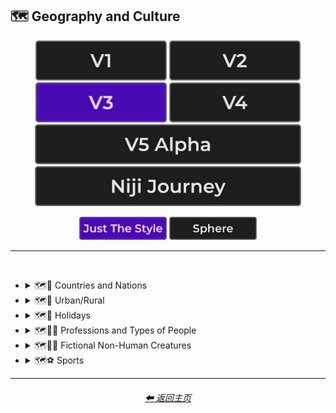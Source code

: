 <h2>🗺 Geography and Culture</h2>

<div align="center">

[<img src="/Images/Repo_Parts/Buttons/Version_Buttons/button_version_V1_inactive.webp?raw=true" alt="MidJourney V1" height="64" />](/Pages/MJ_V1/Style_Pages/Sphere/Geography_and_Culture.md)
[<img src="/Images/Repo_Parts/Buttons/Version_Buttons/button_version_V2_inactive.webp?raw=true" alt="MidJourney V2" height="64" />](/Pages/MJ_V2/Style_Pages/Sphere/Geography_and_Culture.md)
[<img src="/Images/Repo_Parts/Buttons/Version_Buttons/button_version_V3_active.webp?raw=true" alt="MidJourney V3" height="64" />](/Pages/MJ_V3/Style_Pages/Just_The_Style/Geography_and_Culture.md)
[<img src="/Images/Repo_Parts/Buttons/Version_Buttons/button_version_V4_inactive.webp?raw=true" alt="MidJourney V4" height="64" />](/Pages/MJ_V4/Style_Pages/Just_The_Style/Geography_and_Culture.md)
<br>
[<img src="/Images/Repo_Parts/Buttons/Version_Buttons/button_version_V5_Alpha_inactive_half.webp?raw=true" alt="MidJourney V5" height="64" />](/Pages/MJ_V5/Style_Pages/Just_The_Style/Geography_and_Culture.md)
[<img src="/Images/Repo_Parts/Buttons/Version_Buttons/button_version_niji_inactive_half.webp?raw=true" alt="Niji Journey" height="64" />](/Pages/Niji_Journey/Style_Pages/Geography_and_Culture.md)

[<img src="/Images/Repo_Parts/Buttons/Image_Type_Buttons/button_just_the_style_active.webp?raw=true" alt="Just The Style" width="140.5" />](/Pages/MJ_V3/Style_Pages/Just_The_Style/Geography_and_Culture.md)
[<img src="/Images/Repo_Parts/Buttons/Image_Type_Buttons/button_sphere_inactive.webp?raw=true" alt="Sphere" width="140.5" />](/Pages/MJ_V3/Style_Pages/Sphere/Geography_and_Culture.md)

</div>

<hr>
<br>


- <details><summary>🗺🎌 Countries and Nations</summary><p><div align="center">

	| Country | Nation |
	| :-: | :-: |
	| <img src="/Images/MJ_V3/MidJourney_Styles/Wave_13/Country.webp?raw=true" width="256" /> | <img src="/Images/MJ_V3/MidJourney_Styles/Wave_13/Nation.webp?raw=true" width="256" /> |
	
	<br>

	| American-Style | American Realism |
	| :-: | :-: |
	| <img src="/Images/MJ_V3/MidJourney_Styles/American-Style.webp?raw=true" width="256" /> | <img src="/Images/MJ_V3/MidJourney_Styles/American_Realism.webp?raw=true" width="256" /> |

	<br>

	| Canadian-Style | Canadian Realism |
	| :-: | :-: |
	| <img src="/Images/MJ_V3/MidJourney_Styles/Canadian-Style.webp?raw=true" width="256" /> | <img src="/Images/MJ_V3/MidJourney_Styles/Canadian_Realism.webp?raw=true" width="256" /> |

	<br>

	| Europunk |
	| :-: |
	| <img src="/Images/MJ_V3/MidJourney_Styles/Wave_10/Europunk.webp?raw=true" width="256" /> |

	<br>

	| Brazilian-Style | Brazilian Realism |
	| :-: | :-: |
	| <img src="/Images/MJ_V3/MidJourney_Styles/Brazilian-Style.webp?raw=true" width="256" /> | <img src="/Images/MJ_V3/MidJourney_Styles/Brazilian_Realism.webp?raw=true" width="256" /> |

	<br>

	| Incan | Tiwanaku |
	| :-: | :-: |
	| <img src="/Images/MJ_V3/MidJourney_Styles/Wave_14/Incan.webp?raw=true" width="256" /> | <img src="/Images/MJ_V3/MidJourney_Styles/Wave_14/Tiwanaku.webp?raw=true" width="256" /> |
	
	<br>

	| Mexican-Style | Mexican Realism |
	| :-: | :-: |
	| <img src="/Images/MJ_V3/MidJourney_Styles/Mexican-Style.webp?raw=true" width="256" /> | <img src="/Images/MJ_V3/MidJourney_Styles/Mexican_Realism.webp?raw=true" width="256" /> |

	<br>

	| African-Style | African Realism |
	| :-: | :-: |
	| <img src="/Images/MJ_V3/MidJourney_Styles/African-Style.webp?raw=true" width="256" /> | <img src="/Images/MJ_V3/MidJourney_Styles/African_Realism.webp?raw=true" width="256" /> |

	<br>

	| Mali | Benin |
	| :-: | :-: |
	| <img src="/Images/MJ_V3/MidJourney_Styles/Wave_14/Mali.webp?raw=true" width="256" /> | <img src="/Images/MJ_V3/MidJourney_Styles/Wave_14/Benin.webp?raw=true" width="256" /> |
	
	<br>

	| Australian-Style | Australian Realism |
	| :-: | :-: |
	| <img src="/Images/MJ_V3/MidJourney_Styles/Australian-Style.webp?raw=true" width="256" /> | <img src="/Images/MJ_V3/MidJourney_Styles/Australian_Realism.webp?raw=true" width="256" /> |

	<br>

	| Spanish-Style | Spanish Realism |
	| :-: | :-: |
	| <img src="/Images/MJ_V3/MidJourney_Styles/Spanish-Style.webp?raw=true" width="256" /> | <img src="/Images/MJ_V3/MidJourney_Styles/Spanish_Realism.webp?raw=true" width="256" /> |

	<br>

	| French-Style | French Realism |
	| :-: | :-: |
	| <img src="/Images/MJ_V3/MidJourney_Styles/French-Style.webp?raw=true" width="256" /> | <img src="/Images/MJ_V3/MidJourney_Styles/French_Realism.webp?raw=true" width="256" /> |

	<br>

	| Italian-Style | Italian Realism |
	| :-: | :-: |
	| <img src="/Images/MJ_V3/MidJourney_Styles/Italian-Style.webp?raw=true" width="256" /> | <img src="/Images/MJ_V3/MidJourney_Styles/Italian_Realism.webp?raw=true" width="256" /> |

	<br>

	| Turkish-Style | Turkish Realism |
	| :-: | :-: |
	| <img src="/Images/MJ_V3/MidJourney_Styles/Turkish-Style.webp?raw=true" width="256" /> | <img src="/Images/MJ_V3/MidJourney_Styles/Turkish_Realism.webp?raw=true" width="256" /> |

	<br>

	| British-Style | British Realism |
	| :-: | :-: |
	| <img src="/Images/MJ_V3/MidJourney_Styles/British-Style.webp?raw=true" width="256" /> | <img src="/Images/MJ_V3/MidJourney_Styles/British_Realism.webp?raw=true" width="256" /> |

	<br>

	| German-Style | German Realism | German Romanticism |
	| :-: | :-: | :-: |
	| <img src="/Images/MJ_V3/MidJourney_Styles/German-Style.webp?raw=true" width="256" /> | <img src="/Images/MJ_V3/MidJourney_Styles/German_Realism.webp?raw=true" width="256" /> | <img src="/Images/MJ_V3/MidJourney_Styles/German_Romanticism.webp?raw=true" width="256" /> |

	<br>

	| Greek-Style | Greek Realism | Greek Icon |
	| :-: | :-: | :-: |
	| <img src="/Images/MJ_V3/MidJourney_Styles/Greek-Style.webp?raw=true" width="256" /> | <img src="/Images/MJ_V3/MidJourney_Styles/Greek_Realism.webp?raw=true" width="256" /> | <img src="/Images/MJ_V3/MidJourney_Styles/Wave_12/Greek_Icon.webp?raw=true" width="256" /> |

	<br>

	| Greek Mythology | Greek God | Greek Goddess |
	| :-: | :-: | :-: |
	| <img src="/Images/MJ_V3/MidJourney_Styles/Wave_12/Greek_Mythology.webp?raw=true" width="256" /> | <img src="/Images/MJ_V3/MidJourney_Styles/Wave_12/Greek_God.webp?raw=true" width="256" /> | <img src="/Images/MJ_V3/MidJourney_Styles/Wave_12/Greek_Goddess.webp?raw=true" width="256" /> |
	
	<br>

	| Polish-Style | Polish Realism |
	| :-: | :-: |
	| <img src="/Images/MJ_V3/MidJourney_Styles/Polish-Style.webp?raw=true" width="256" /> | <img src="/Images/MJ_V3/MidJourney_Styles/Polish_Realism.webp?raw=true" width="256" /> |

	<br>

	| Hungarian-Style | Hungarian Realism |
	| :-: | :-: |
	| <img src="/Images/MJ_V3/MidJourney_Styles/Hungarian-Style.webp?raw=true" width="256" /> | <img src="/Images/MJ_V3/MidJourney_Styles/Hungarian_Realism.webp?raw=true" width="256" /> |

	<br>

	| Swiss-Style | Swiss Realism |
	| :-: | :-: |
	| <img src="/Images/MJ_V3/MidJourney_Styles/Swiss-Style.webp?raw=true" width="256" /> | <img src="/Images/MJ_V3/MidJourney_Styles/Swiss_Realism.webp?raw=true" width="256" /> |

	<br>

	| Swedish-Style | Swedish Realism |
	| :-: | :-: |
	| <img src="/Images/MJ_V3/MidJourney_Styles/Swedish-Style.webp?raw=true" width="256" /> | <img src="/Images/MJ_V3/MidJourney_Styles/Swedish_Realism.webp?raw=true" width="256" /> |

	<br>

	| Irish-Style | Irish Realism |
	| :-: | :-: |
	| <img src="/Images/MJ_V3/MidJourney_Styles/Irish-Style.webp?raw=true" width="256" /> | <img src="/Images/MJ_V3/MidJourney_Styles/Irish_Realism.webp?raw=true" width="256" /> |

	<br>

	| Roman-Style | Roman Realism | Roman Icon |
	| :-: | :-: | :-: |
	| <img src="/Images/MJ_V3/MidJourney_Styles/Roman-Style.webp?raw=true" width="256" /> | <img src="/Images/MJ_V3/MidJourney_Styles/Roman_Realism.webp?raw=true" width="256" /> | <img src="/Images/MJ_V3/MidJourney_Styles/Wave_12/Roman_Icon.webp?raw=true" width="256" /> |

	<br>

	| Roman Mythology | Roman God | Roman Goddess |
	| :-: | :-: | :-: |
	| <img src="/Images/MJ_V3/MidJourney_Styles/Wave_12/Roman_Mythology.webp?raw=true" width="256" /> | <img src="/Images/MJ_V3/MidJourney_Styles/Wave_12/Roman_God.webp?raw=true" width="256" /> | <img src="/Images/MJ_V3/MidJourney_Styles/Wave_12/Roman_Goddess.webp?raw=true" width="256" /> |
	
	<br>

	| Dominican-Style | Dominican Realism |
	| :-: | :-: |
	| <img src="/Images/MJ_V3/MidJourney_Styles/Dominican-Style.webp?raw=true" width="256" /> | <img src="/Images/MJ_V3/MidJourney_Styles/Dominican_Realism.webp?raw=true" width="256" /> |

	<br>

	| Chinese-Style | Chinese Realism |
	| :-: | :-: |
	| <img src="/Images/MJ_V3/MidJourney_Styles/Chinese-Style.webp?raw=true" width="256" /> | <img src="/Images/MJ_V3/MidJourney_Styles/Chinese_Realism.webp?raw=true" width="256" /> |

	<br>
	
	| Tang Dynasty | Timurid |
	| :-: | :-: |
	| <img src="/Images/MJ_V3/MidJourney_Styles/Wave_14/Tang_Dynasty.webp?raw=true" width="256" /> | <img src="/Images/MJ_V3/MidJourney_Styles/Wave_14/Timurid.webp?raw=true" width="256" /> |

	<br>

	| Japanese | Taisho Period |
	| :-: | :-: |
	| <img src="/Images/MJ_V3/MidJourney_Styles/Wave_14/Japanese.webp?raw=true" width="256" /> | <img src="/Images/MJ_V3/MidJourney_Styles/Wave_14/Taisho_Period.webp?raw=true" width="256" /> |

	<br>

	| Japanese-Style | Japanese Realism | Japonism |
	| :-: | :-: | :-: |
	| <img src="/Images/MJ_V3/MidJourney_Styles/Japanese-Style.webp?raw=true" width="256" /> | <img src="/Images/MJ_V3/MidJourney_Styles/Japanese_Realism.webp?raw=true" width="256" /> | <img src="/Images/MJ_V3/MidJourney_Styles/Japonism.webp?raw=true" width="256" /> |

	<br>

	| Ukrainian-Style | Ukrainian Realism |
	| :-: | :-: |
	| <img src="/Images/MJ_V3/MidJourney_Styles/Ukrainian-Style.webp?raw=true" width="256" /> | <img src="/Images/MJ_V3/MidJourney_Styles/Ukrainian_Realism.webp?raw=true" width="256" /> |

	<br>

	| Indonesian-Style | Indonesian Realism |
	| :-: | :-: |
	| <img src="/Images/MJ_V3/MidJourney_Styles/Indonesian-Style.webp?raw=true" width="256" /> | <img src="/Images/MJ_V3/MidJourney_Styles/Indonesian_Realism.webp?raw=true" width="256" /> |

	<br>

	| Balinese | Tibetan | Khmer |
	| :-: | :-: | :-: |
	| <img src="/Images/MJ_V3/MidJourney_Styles/Wave_14/Balinese.webp?raw=true" width="256" /> | <img src="/Images/MJ_V3/MidJourney_Styles/Wave_14/Tibetan.webp?raw=true" width="256" /> | <img src="/Images/MJ_V3/MidJourney_Styles/Wave_14/Khmer.webp?raw=true" width="256" /> |
	
	<br>
	
	| Thai | Bagan |
	| :-: | :-: |
	| <img src="/Images/MJ_V3/MidJourney_Styles/Wave_14/Thai.webp?raw=true" width="256" /> | <img src="/Images/MJ_V3/MidJourney_Styles/Wave_14/Bagan.webp?raw=true" width="256" /> |
	
	<br>

	| Indian-Style | Indian Realism |
	| :-: | :-: |
	| <img src="/Images/MJ_V3/MidJourney_Styles/Indian-Style.webp?raw=true" width="256" /> | <img src="/Images/MJ_V3/MidJourney_Styles/Indian_Realism.webp?raw=true" width="256" /> |

	<br>

	| Bavarian |
	| :-: |
	| <img src="/Images/MJ_V3/MidJourney_Styles/Wave_14/Bavarian.webp?raw=true" width="256" /> |
	
	<br>
	
	| Minoan | Cycladic |
	| :-: | :-: |
	| <img src="/Images/MJ_V3/MidJourney_Styles/Wave_14/Minoan.webp?raw=true" width="256" /> | <img src="/Images/MJ_V3/MidJourney_Styles/Wave_14/Cycladic.webp?raw=true" width="256" /> |
	
	<br>
	
	| Puebloan | Armenian |
	| :-: | :-: |
	| <img src="/Images/MJ_V3/MidJourney_Styles/Wave_14/Puebloan.webp?raw=true" width="256" /> | <img src="/Images/MJ_V3/MidJourney_Styles/Wave_14/Armenian.webp?raw=true" width="256" /> |
	
	<br>

	| Russian-Style | Russian Realism |
	| :-: | :-: |
	| <img src="/Images/MJ_V3/MidJourney_Styles/Russian-Style.webp?raw=true" width="256" /> | <img src="/Images/MJ_V3/MidJourney_Styles/Russian_Realism.webp?raw=true" width="256" /> |

	<br>

	| Propaganda | American Propaganda | Soviet Propaganda |
	| :-: | :-: | :-: |
	| <img src="/Images/MJ_V3/MidJourney_Styles/Propaganda.webp?raw=true" width="256" /> | <img src="/Images/MJ_V3/MidJourney_Styles/American_Propaganda.webp?raw=true" width="256" /> | <img src="/Images/MJ_V3/MidJourney_Styles/Soviet_Propaganda.webp?raw=true" width="256" /> |

	<br>

	| Arabic | Caribbean | Mayan |
	| :-: | :-: | :-: |
	| <img src="/Images/MJ_V3/MidJourney_Styles/Wave_11/Arabic.webp?raw=true" width="256" /> | <img src="/Images/MJ_V3/MidJourney_Styles/Wave_11/Caribbean.webp?raw=true" width="256" /> | <img src="/Images/MJ_V3/MidJourney_Styles/Wave_12/Mayan.webp?raw=true" width="256" /> |

	<br>

	| Egyptian Art | Socialist Realism |
	| :-: | :-: |
	| <img src="/Images/MJ_V3/MidJourney_Styles/Egyptian_Art.webp?raw=true" width="256" /> | <img src="/Images/MJ_V3/MidJourney_Styles/Socialist_Realism.webp?raw=true" width="256" /> |

	<br>

	| Nordic Mythology |
	| :-: |
	| <img src="/Images/MJ_V3/MidJourney_Styles/Nordic_Mythology.webp?raw=true" width="256" /> |

	<br>
	
	| Victorian |
	| :-: |
	| <img src="/Images/MJ_V3/MidJourney_Styles/Victorian.webp?raw=true" width="256" /> |

	<br>

	| Byzantine | Byzantine Icon |
	| :-: | :-: |
	| <img src="/Images/MJ_V3/MidJourney_Styles/Wave_14/Byzantine.webp?raw=true" width="256" /> | <img src="/Images/MJ_V3/MidJourney_Styles/Wave_12/Byzantine_Icon.webp?raw=true" width="256" /> |

	<br>

	| Christian Icon |
	| :-: |
	| <img src="/Images/MJ_V3/MidJourney_Styles/Wave_12/Christian_Icon.webp?raw=true" width="256" /> |
	
  </div></p></details>


- <details><summary>🗺🌾 Urban/Rural</summary><p><div align="center">

  	| Urban | Urbancore | Urban Exploration |
	| :-: | :-: | :-: |
	| <img src="/Images/MJ_V3/MidJourney_Styles/Urban.webp?raw=true" width="256" /> | <img src="/Images/MJ_V3/MidJourney_Styles/Urbancore.webp?raw=true" width="256" /> | <img src="/Images/MJ_V3/MidJourney_Styles/Urban_Exploration.webp?raw=true" width="256" /> |
	
	<br>

	| Rural | Ruralcore |
	| :-: | :-: |
	| <img src="/Images/MJ_V3/MidJourney_Styles/Rural.webp?raw=true" width="256" /> | <img src="/Images/MJ_V3/MidJourney_Styles/Wave_11/Ruralcore.webp?raw=true" width="256" /> |

	<br>

    | Adventurecore | Hikecore | Prairiecore |
	| :-: | :-: | :-: |
	| <img src="/Images/MJ_V3/MidJourney_Styles/Adventurecore.webp?raw=true" width="256" /> | <img src="/Images/MJ_V3/MidJourney_Styles/Wave_10/Hikecore.webp?raw=true" width="256" /> | <img src="/Images/MJ_V3/MidJourney_Styles/Wave_10/Prairiecore.webp?raw=true" width="256" /> |

	<br>

	| Farmcore | Countrycore | Villagecore |
	| :-: | :-: | :-: |
	| <img src="/Images/MJ_V3/MidJourney_Styles/Farmcore.webp?raw=true" width="256" /> | <img src="/Images/MJ_V3/MidJourney_Styles/Countrycore.webp?raw=true" width="256" /> | <img src="/Images/MJ_V3/MidJourney_Styles/Villagecore.webp?raw=true" width="256" /> |

	<br>
	
	| Tavernwave | Cabincore | Cottagecore |
	| :-: | :-: | :-: |
	| <img src="/Images/MJ_V3/MidJourney_Styles/Tavernwave.webp?raw=true" width="256" /> | <img src="/Images/MJ_V3/MidJourney_Styles/Cabincore.webp?raw=true" width="256" /> | <img src="/Images/MJ_V3/MidJourney_Styles/Cottagecore.webp?raw=true" width="256" /> |

	<br>
	
	| Hermitpunk |
	| :-: |
	| <img src="/Images/MJ_V3/MidJourney_Styles/Wave_10/Hermitpunk.webp?raw=true" width="256" /> |

  </div></p></details>


- <details><summary>🗺🎄 Holidays</summary><p><div align="center">

	| Holiday |
	| :-: |
	| <img src="/Images/MJ_V3/MidJourney_Styles/Wave_13/Holiday.webp?raw=true" width="256" /> |
	
	<br>

	| Christmas | Santa | Elf |
	| :-: | :-: | :-: |
	| <img src="/Images/MJ_V3/MidJourney_Styles/Christmas.webp?raw=true" width="256" /> | <img src="/Images/MJ_V3/MidJourney_Styles/Wave_12/Santa.webp?raw=true" width="256" /> | <img src="/Images/MJ_V3/MidJourney_Styles/Wave_12/Elf.webp?raw=true" width="256" /> |

	<br>

	| Halloween |
	| :-: |
	| <img src="/Images/MJ_V3/MidJourney_Styles/Halloween.webp?raw=true" width="256" /> |

  </div></p></details>


- <details><summary>🗺🐱‍👤 Professions and Types of People</summary><p><div align="center">

    | Boss | Master |
    | :-: | :-: |
    | <img src="/Images/MJ_V3/MidJourney_Styles/Wave_12/Boss.webp?raw=true" width="256" /> | <img src="/Images/MJ_V3/MidJourney_Styles/Wave_12/Master.webp?raw=true" width="256" /> |

	<br>

    | Police |
    | :-: |
    | <img src="/Images/MJ_V3/MidJourney_Styles/Wave_12/Police.webp?raw=true" width="256" /> |

	<br>

	| Warrior | Samurai | Samurai Warrior |
	| :-: | :-: | :-: |
    | <img src="/Images/MJ_V3/MidJourney_Styles/Warrior.webp?raw=true" width="256" /> | <img src="/Images/MJ_V3/MidJourney_Styles/Wave_12/Samurai.webp?raw=true" width="256" /> | <img src="/Images/MJ_V3/MidJourney_Styles/Wave_12/Samurai_Warrior.webp?raw=true" width="256" /> |

	<br>
	
	| Artist | Bard | Cleric |
	| :-: | :-: | :-: |
	| <img src="/Images/MJ_V3/MidJourney_Styles/Wave_13/Artist.webp?raw=true" width="256" /> | <img src="/Images/MJ_V3/MidJourney_Styles/Bard.webp?raw=true" width="256" /> | <img src="/Images/MJ_V3/MidJourney_Styles/Cleric.webp?raw=true" width="256" /> |

	<br>

	| Clownpunk | Clowncore |
	| :-: | :-: |
	| <img src="/Images/MJ_V3/MidJourney_Styles/Clownpunk.webp?raw=true" width="256" /> | <img src="/Images/MJ_V3/MidJourney_Styles/Clowncore.webp?raw=true" width="256" /> |

	<br>

    | Viking | Pilgrim |
    | :-: | :-: |
    | <img src="/Images/MJ_V3/MidJourney_Styles/Wave_12/Viking.webp?raw=true" width="256" /> | <img src="/Images/MJ_V3/MidJourney_Styles/Wave_12/Pilgrim.webp?raw=true" width="256" /> |

	<br>

	| Quarterback |
	| :-: |
	| <img src="/Images/MJ_V3/MidJourney_Styles/Quarterback.webp?raw=true" width="256" /> |
	
	<br>

	| Catholicpunk |
	| :-: |
	| <img src="/Images/MJ_V3/MidJourney_Styles/Catholicpunk.webp?raw=true" width="256" /> |

	<br>

	| Poetcore | Scoutcore |
	| :-: | :-: |
	| <img src="/Images/MJ_V3/MidJourney_Styles/Wave_10/Poetcore.webp?raw=true" width="256" /> | <img src="/Images/MJ_V3/MidJourney_Styles/Wave_10/Scoutcore.webp?raw=true" width="256" /> |

	<br>

	| Kingcore | Princecore | Princesscore |
	| :-: | :-: | :-: |
	| <img src="/Images/MJ_V3/MidJourney_Styles/Wave_10/Kingcore.webp?raw=true" width="256" /> | <img src="/Images/MJ_V3/MidJourney_Styles/Wave_10/Princecore.webp?raw=true" width="256" /> | <img src="/Images/MJ_V3/MidJourney_Styles/Wave_10/Princesscore.webp?raw=true" width="256" /> |

	<br>

	| Royalcore | Knightcore |
	| :-: | :-: |
	| <img src="/Images/MJ_V3/MidJourney_Styles/Royalcore.webp?raw=true" width="256" /> | <img src="/Images/MJ_V3/MidJourney_Styles/Knightcore.webp?raw=true" width="256" /> |

	<br>

	| Roguecore | Villaincore |
	| :-: | :-: |
	| <img src="/Images/MJ_V3/MidJourney_Styles/Wave_10/Roguecore.webp?raw=true" width="256" /> | <img src="/Images/MJ_V3/MidJourney_Styles/Villaincore.webp?raw=true" width="256" /> |

	<br>
	
	| Kidcore | Tweencore | Grandparentcore |
	| :-: | :-: | :-: |
	| <img src="/Images/MJ_V3/MidJourney_Styles/Wave_10/Kidcore.webp?raw=true" width="256" /> | <img src="/Images/MJ_V3/MidJourney_Styles/Wave_10/Tweencore.webp?raw=true" width="256" /> | <img src="/Images/MJ_V3/MidJourney_Styles/Wave_10/Grandparentcore.webp?raw=true" width="256" /> |

	<br>

	| Brocore |
	| :-: |
	| <img src="/Images/MJ_V3/MidJourney_Styles/Wave_10/Brocore.webp?raw=true" width="256" /> |

	<br>

	<table>
		<tr><th>John Cena</th><tr>
		<tr height=256><td width=256></td></tr>
	</table>
	
  </div></p></details>


- <details><summary>🗺🧜‍♀️ Fictional Non-Human Creatures</summary><p><div align="center">

	| Entities |
	| :-: |
	| <img src="/Images/MJ_V3/MidJourney_Styles/Entities.webp?raw=true" width="256" /> |

	<br>
	
    | Goblin | Halfling |
    | :-: | :-: |
    | <img src="/Images/MJ_V3/MidJourney_Styles/Wave_12/Goblin.webp?raw=true" width="256" /> | <img src="/Images/MJ_V3/MidJourney_Styles/Halfling.webp?raw=true" width="256" /> |

	<br>
	
	| Warlock | Wizard |
	| :-: | :-: |
	| <img src="/Images/MJ_V3/MidJourney_Styles/Warlock.webp?raw=true" width="256" /> | <img src="/Images/MJ_V3/MidJourney_Styles/Wizard.webp?raw=true" width="256" /> |\

	<br>
	
	| Elf | Orc |
	| :-: | :-: |
	| <img src="/Images/MJ_V3/MidJourney_Styles/Elf.webp?raw=true" width="256" /> | <img src="/Images/MJ_V3/MidJourney_Styles/Orc.webp?raw=true" width="256" /> |
	
	<br>
	
	| Mermaid |
	| :-: |
	| <img src="/Images/MJ_V3/MidJourney_Styles/Mermaid.webp?raw=true" width="256" /> |

  </div></p></details>


- <details><summary>🗺⚽ Sports</summary><p><div align="center">

	| Sport | Sports |
	| :-: | :-: |
	| <img src="/Images/MJ_V3/MidJourney_Styles/Wave_13/Sport.webp?raw=true" width="256" /> | <img src="/Images/MJ_V3/MidJourney_Styles/Wave_13/Sports.webp?raw=true" width="256" /> |
	
	<br>

	| Basketball | Baseball | Football |
	| :-: | :-: | :-: |
	| <img src="/Images/MJ_V3/MidJourney_Styles/Wave_11/Basketball.webp?raw=true" width="256" /> | <img src="/Images/MJ_V3/MidJourney_Styles/Wave_11/Baseball.webp?raw=true" width="256" /> | <img src="/Images/MJ_V3/MidJourney_Styles/Wave_11/Football.webp?raw=true" width="256" /> |
	
	<br>
	
	| Soccer | Soccer Ball |
	| :-: | :-: |
	| <img src="/Images/MJ_V3/MidJourney_Styles/Wave_11/Soccer.webp?raw=true" width="256" /> | <img src="/Images/MJ_V3/MidJourney_Styles/Wave_11/Soccer_Ball.webp?raw=true" width="256" /> |
	
	<br>
	
	| Golf | Golf Ball |
	| :-: | :-: |
	| <img src="/Images/MJ_V3/MidJourney_Styles/Wave_11/Golf.webp?raw=true" width="256" /> | <img src="/Images/MJ_V3/MidJourney_Styles/Wave_11/Golf_Ball.webp?raw=true" width="256" /> |
	
	<br>
	
	| Tennis | Tennis Ball |
	| :-: | :-: |
	| <img src="/Images/MJ_V3/MidJourney_Styles/Wave_11/Tennis.webp?raw=true" width="256" /> | <img src="/Images/MJ_V3/MidJourney_Styles/Wave_11/Tennis_Ball.webp?raw=true" width="256" /> |
	
	<br>
	
	| Hockey | Hockey Puck |
	| :-: | :-: |
	| <img src="/Images/MJ_V3/MidJourney_Styles/Wave_11/Hockey.webp?raw=true" width="256" /> | <img src="/Images/MJ_V3/MidJourney_Styles/Wave_11/Hockey_Puck.webp?raw=true" width="256" /> |

	<br>
	
	| Volleyball |
	| :-: |
	| <img src="/Images/MJ_V3/MidJourney_Styles/Wave_14/Volleyball.webp?raw=true" width="256" /> |

	| Rugby | Rugby-Ball |
	| :-: | :-: |
	| <img src="/Images/MJ_V3/MidJourney_Styles/Wave_14/Rugby.webp?raw=true" width="256" /> | <img src="/Images/MJ_V3/MidJourney_Styles/Wave_14/Rugby-Ball.webp?raw=true" width="256" /> |
	
	<br>
	
	| Skydiving |
	| :-: |
	| <img src="/Images/MJ_V3/MidJourney_Styles/Wave_12/Skydiving.webp?raw=true" width="256" /> |

  </div></p></details>


<hr><!--------------->
<div align="center">
<h6><a href="/README.md">⬅ 返回主页</a></h6>
</div>